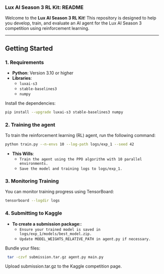 ### **Lux AI Season 3 RL Kit: README**

Welcome to the **Lux AI Season 3 RL Kit**! This repository is designed to help you develop, train, and evaluate an AI agent for the Lux AI Season 3 competition using reinforcement learning.

---

## **Getting Started**

### **1. Requirements**
- **Python**: Version 3.10 or higher
- **Libraries**:
  - `luxai-s3`
  - `stable-baselines3`
  - `numpy`

Install the dependencies:
```bash
pip install --upgrade luxai-s3 stable-baselines3 numpy
```

### **2. Training the agent**

To train the reinforcement learning (RL) agent, run the following command:
```bash
python train.py --n-envs 10 --log-path logs/exp_1 --seed 42
```

- **This Wills**:
    - `Train the agent using the PPO algorithm with 10 parallel environments.`
    - `Save the model and training logs to logs/exp_1.`

### **3. Monitoring Training**
You can monitor training progress using TensorBoard:

```bash
tensorboard --logdir logs
```

### **4. Submitting to Kaggle**

- **To create a submission package:**:
    - `Ensure your trained model is saved in logs/exp_1/models/best_model.zip.`
    - `Update MODEL_WEIGHTS_RELATIVE_PATH in agent.py if necessary.`
    
Bundle your files:
```bash
 tar -czvf submission.tar.gz agent.py main.py
```

Upload submission.tar.gz to the Kaggle competition page.